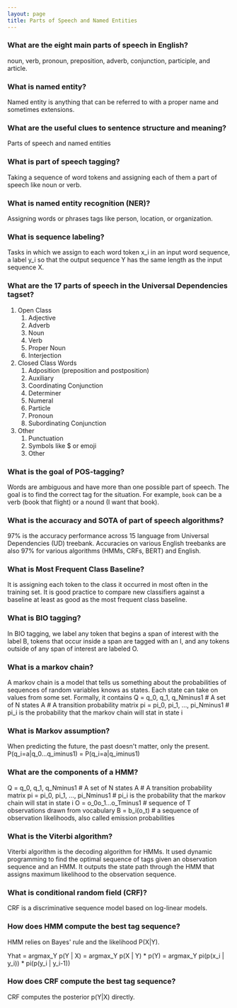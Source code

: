 ```yaml
---
layout: page
title: Parts of Speech and Named Entities
---
```


### What are the eight main parts of speech in English?
noun, verb, pronoun, preposition, adverb, conjunction, participle, and article.

### What is named entity?
Named entity is anything that can be referred to with a proper name and sometimes extensions.

### What are the useful clues to sentence structure and meaning?
Parts of speech and named entities

### What is part of speech tagging?
Taking a sequence of word tokens and assigning each of them a part of speech like noun or verb.

### What is named entity recognition (NER)?
Assigning words or phrases tags like person, location, or organization.

### What is sequence labeling?
Tasks in which we assign to each word token x_i in an input word sequence, a label y_i so that the output sequence Y has the same length as the input sequence X.

### What are the 17 parts of speech in the Universal Dependencies tagset?
1. Open Class
    1. Adjective
    1. Adverb
    1. Noun
    1. Verb
    1. Proper Noun
    1. Interjection
1. Closed Class Words
    1. Adposition (preposition and postposition)
    1. Auxiliary
    1. Coordinating Conjunction
    1. Determiner
    1. Numeral
    1. Particle
    1. Pronoun
    1. Subordinating Conjunction
1. Other
    1. Punctuation
    1. Symbols like $ or emoji
    1. Other

### What is the goal of POS-tagging?
Words are ambiguous and have more than one possible part of speech. The goal is to find the correct tag for the situation. For example, `book` can be a verb (book that flight) or a nound (I want that book).

### What is the accuracy and SOTA of part of speech algorithms?
97% is the accuracy performance across 15 language from Universal Dependencies (UD) treebank. Accuracies on various English treebanks are also 97% for various algorithms (HMMs, CRFs, BERT) and English.

### What is Most Frequent Class Baseline?
It is assigning each token to the class it occurred in most often in the training set.
It is good practice to compare new classifiers against a baseline at least as good as the most frequent class baseline.

### What is BIO tagging?
In BIO tagging, we label any token that begins a span of interest with the label B, tokens that occur inside a span are tagged with an I, and any tokens outside of any span of interest are labeled O.

### What is a markov chain?
A markov chain is a model that tells us something about the probabilities of sequences of random variables knows as states. Each state can take on values from some set.
Formally, it contains
Q = q_0, q_1, q_Nminus1  # A set of N states
A                     # A transition probability matrix
pi = pi_0, pi_1, ..., pi_Nminus1 # pi_i is the probability that the markov chain will stat in state i

### What is Markov assumption?
When predicting the future, the past doesn't matter, only the present.
P(q_i=a|q_0...q_iminus1) = P(q_i=a|q_iminus1)

### What are the components of a HMM?
Q = q_0, q_1, q_Nminus1  # A set of N states
A                     # A transition probability matrix
pi = pi_0, pi_1, ..., pi_Nminus1 # pi_i is the probability that the markov chain will stat in state i
O = o_0o_1...o_Tminus1  # sequence of T observations drawn from vocabulary
B = b_i(o_t)  # a sequence of observation likelihoods, also called emission probabilities

### What is the Viterbi algorithm?
Viterbi algorithm is the decoding algorithm for HMMs. It used dynamic programming to find the optimal sequence of tags given an observation sequence and an HMM. It outputs the state path through the HMM that assigns maximum likelihood to the observation sequence.

### What is conditional random field (CRF)?
CRF is a discriminative sequence model based on log-linear models.

### How does HMM compute the best tag sequence?
HMM relies on Bayes' rule and the likelihood P(X|Y).

Yhat = argmax_Y p(Y | X)
    = argmax_Y p(X | Y) * p(Y)
    = argmax_Y pi(p(x_i | y_i)) * pi(p(y_i | y_i-1))

### How does CRF compute the best tag sequence?
CRF computes the posterior p(Y|X) directly.

